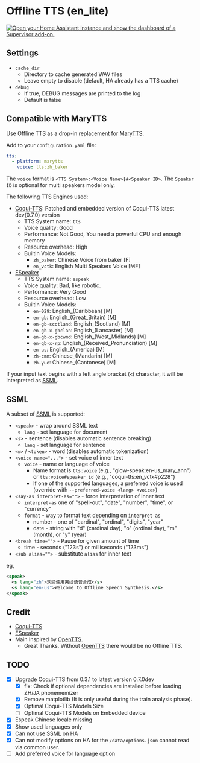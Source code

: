 # Offline TTS (en_lite)

[![Open your Home Assistant instance and show the dashboard of a Supervisor add-on.](https://my.home-assistant.io/badges/supervisor_addon.svg)](https://my.home-assistant.io/redirect/supervisor_addon/?addon=Offline+AI+Hass.IO+Add-Ons&repository_url=https%3A%2F%2Fgithub.com%2Foffline-ai%2Fhassio-addons)

## Settings

* `cache_dir`
    * Directory to cache generated WAV files
    * Leave empty to disable (default, HA already has a TTS cache)
* `debug`
    * If true, DEBUG messages are printed to the log
    * Default is false

## Compatible with MaryTTS

Use Offline TTS as a drop-in replacement for [MaryTTS](https://www.home-assistant.io/integrations/marytts/).

Add to your `configuration.yaml` file:

```yaml
tts:
  - platform: marytts
    voice: tts:zh_baker
```

The `voice` format is `<TTS System>:<Voice Name>[#<Speaker ID>`. The `Speaker ID` is optional for multi speakers model only.

The following TTS Engines used:

* [Coqui-TTS](http://coqui.ai/): Patched and embedded version of Coqui-TTS latest dev(0.7.0) version
  * TTS System name: `tts`
  * Voice quality: Good
  * Performance: Not Good, You need a powerful CPU and enough memory
  * Resource overhead: High
  * Builtin Voice Models:
    * `zh_baker`: Chinese Voice from baker [F]
    * `en_vctk`: English Multi Speakers Voice [MF]
* [ESpeaker](http://espeak.sourceforge.net)
  * TTS System name: `espeak`
  * Voice quality: Bad, like robotic.
  * Performance: Very Good
  * Resource overhead: Low
  * Builtin Voice Models:
    * `en-029`: English_(Caribbean) [M]
    * `en-gb`: English_(Great_Britain) [M]
    * `en-gb-scotland`: English_(Scotland) [M]
    * `en-gb-x-gbclan`: English_(Lancaster) [M]
    * `en-gb-x-gbcwmd`: English_(West_Midlands) [M]
    * `en-gb-x-rp`: English_(Received_Pronunciation) [M]
    * `en-us`: English_(America) [M]
    * `zh-cmn`: Chinese_(Mandarin) [M]
    * `zh-yue`: Chinese_(Cantonese) [M]

If your input text begins with a left angle bracket (`<`) character, it will be interpreted as [SSML](#ssml).

## SSML

A subset of [SSML](https://www.w3.org/TR/speech-synthesis11/) is supported:

* `<speak>` - wrap around SSML text
    * `lang` - set language for document
* `<s>` - sentence (disables automatic sentence breaking)
    * `lang` - set language for sentence
* `<w>` / `<token>` - word (disables automatic tokenization)
* `<voice name="...">` - set voice of inner text
    * `voice` - name or language of voice
        * Name format is `tts:voice` (e.g., "glow-speak:en-us_mary_ann") or `tts:voice#speaker_id` (e.g., "coqui-tts:en_vctk#p228")
        * If one of the supported languages, a preferred voice is used (override with `--preferred-voice <lang> <voice>`)
* `<say-as interpret-as="">` - force interpretation of inner text
    * `interpret-as` one of "spell-out", "date", "number", "time", or "currency"
    * `format` - way to format text depending on `interpret-as`
        * number - one of "cardinal", "ordinal", "digits", "year"
        * date - string with "d" (cardinal day), "o" (ordinal day), "m" (month), or "y" (year)
* `<break time="">` - Pause for given amount of time
    * time - seconds ("123s") or milliseconds ("123ms")
* `<sub alias="">` - substitute `alias` for inner text

eg,

```xml
<speak>
  <s lang="zh">欢迎使用离线语音合成</s>
  <s lang="en-us">Welcome to Offline Speech Synthesis.</s>
</speak>
```

## Credit

* [Coqui-TTS](http://coqui.ai/)
* [ESpeaker](http://espeak.sourceforge.net)
* Main Inspired by [OpenTTS](https://github.com/synesthesiam/opentts).
  * Great Thanks. Without [OpenTTS](https://github.com/synesthesiam/opentts) there would be no Offline TTS.

## TODO

* [X] Upgrade Coqui-TTS from 0.3.1 to latest version 0.7.0dev
  * [X] fix: Check if optional dependencies are installed before loading ZH/JA phonememizer
  * [X] Remove matplotlib (It is only useful during the train analysis phase).
  * [X] Optimal Coqui-TTS  Models Size
  * [ ] Optimal Coqui-TTS  Models on Embedded device
* [X] Espeak Chinese locale missing
* [X] Show used languages only
* [X] Can not use [SSML](#ssml) on HA
* [X] Can not modify options on HA for the `/data/options.json` cannot read via common user.
* [ ] Add preferred voice for language option
